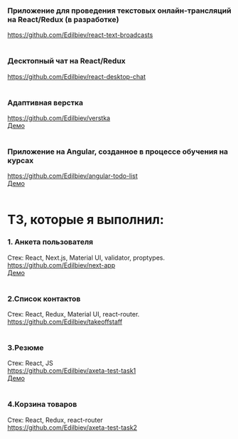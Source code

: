 ### Приложение для проведения текстовых онлайн-трансляций на React/Redux (в разработке)
https://github.com/Edilbiev/react-text-broadcasts<br/>
<br/>
### Десктопный чат на React/Redux
https://github.com/Edilbiev/react-desktop-chat<br/>
<br/>
### Адаптивная верстка
https://github.com/Edilbiev/verstka<br/>
[Демо](https://edilbiev.github.io/seo/)<br/>
<br/>
### Приложение на Angular, созданное в процессе обучения на курсах
https://github.com/Edilbiev/angular-todo-list<br/>
[Демо](https://edilbiev.github.io/todo-list/)<br/>
<br/>
# ТЗ, которые я выполнил:<br/>
### 1. Анкета пользователя<br/>
Стек: React, Next.js, Material UI, validator, proptypes.<br/>
https://github.com/Edilbiev/next-app<br/>
[Демо](https://next-app-gules.vercel.app/)<br/>
<br/>
### 2.Список контактов<br/>
Стек: React, Redux, Material UI, react-router.<br/>
https://github.com/Edilbiev/takeoffstaff<br/>
<br/>
### 3.Резюме<br/>
Стек: React, JS<br/>
https://github.com/Edilbiev/axeta-test-task1<br/>
[Демо](https://edilbiev.github.io/axeta-test1/)<br/>
<br/>
### 4.Корзина товаров<br/>
Стек: React, Redux, react-router<br/>
https://github.com/Edilbiev/axeta-test-task2<br/>
<br/>

